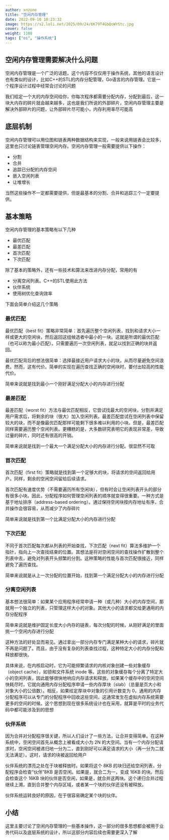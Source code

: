 ```yaml
---
author: xnzone 
title: "空闲内存管理"
date: 2022-09-10 10:23:32
image: https://s2.loli.net/2025/09/24/6K79T4GbQoWYStc.jpg
cover: false
weight: 1108
tags: ["os", "操作系统"]
---
```


## 空闲内存管理需要解决什么问题

空闲内存管理是一个广泛的话题，这个内容不仅仅用于操作系统，其他的语言设计也有类似的设计，比如C++的STL的内存分配管理，Go语言的内存管理。它是一个程序设计过程中经常会讨论的问题

我们给定一个大的内存空间给你，你每次程序都需要分配内存，分配到最后，这一块大内存的碎片就会越来越多，这也是我们所说的外部碎片，空闲内存管理主要是解决外部碎片的问题，让外部碎片尽可能小，内存利用率尽可能高

## 底层机制
空闲内存管理可以用位图和链表两种数据结构来实现，一般来说用链表会比较多，这里也只讨论链表管理空闲内存。空闲内存管理一般需要提供以下操作：

- 分割
- 合并
- 追踪已分配的内存空间
- 嵌入空闲列表
- 让堆增长

当然这些操作不一定都需要提供，但是最基本的分割、合并和追踪三个一定要提供。

## 基本策略
空闲内存管理的基本策略有以下几种

- 最优匹配
- 最差匹配
- 首次匹配
- 下次匹配

除了基本的策略外，还有一些技术和算法来改进内存分配，常用的有

- 分离空闲列表。C++的STL使用此方法
- 伙伴系统
- 使用树优化查询效率

下面会简单介绍这几个策略

### 最优匹配
最优匹配（best fit）策略非常简单：首先遍历整个空闲列表，找到和请求大小一样或更大的空闲块，然后返回这组候选者中最小的一块。这就是所谓的最优匹配（也可以称为最小匹配）。只需要遍历一次空闲列表，就足以找到正确的块并返回。

最优匹配背后的想法很简单：选择最接近用户请求大小的块，从而尽量避免空间浪费。然而，这有代价。简单的实现在遍历查找正确的空闲块时，要付出较高的性能代价。

简单来说就是找到最小一个刚好满足分配大小的内存进行分配

### 最差匹配
最差匹配（worst fit）方法与最优匹配相反，它尝试找最大的空闲块，分割并满足用户需求后，将剩余的块（很大）加入空闲列表。最差匹配尝试在空闲列表中保留较大的块，而不是像最优匹配那样可能剩下很多难以利用的小块。但是，最差匹配同样需要遍历整个空闲列表。更糟糕的是，大多数研究表明它的表现非常差，导致过量的碎片，同时还有很高的开销。

简单来说就是找到一个最大一个满足分配大小的内存进行分配。很显然不可取

### 首次匹配
首次匹配（first fit）策略就是找到第一个足够大的块，将请求的空间返回给用户。同样，剩余的空闲空间留给后续请求。

首次匹配有速度优势（不需要遍历所有空闲块），但有时会让空闲列表开头的部分有很多小块。因此，分配程序如何管理空闲列表的顺序就变得很重要。一种方式是基于地址排序（address-based ordering）。通过保持空闲块按内存地址有序，合并操作会很容易，从而减少了内存碎片

简单来说就是找到第一个比满足分配大小的内存进行分配

### 下次匹配
不同于首次匹配每次都从列表的开始查找，下次匹配（next fit）算法多维护一个指针，指向上一次查找结束的位置。其想法是将对空闲空间的查找操作扩散到整个列表中去，避免对列表开头频繁的分割。这种策略的性能与首次匹配很接近，同样避免了遍历查找。

简单来说就是从上一次分配的位置开始，找到第一个满足分配大小的内存进行分配

### 分离空闲列表
基本想法很简单：如果某个应用程序经常申请一种（或几种）大小的内存空间，那就用一个独立的列表，只管理这样大小的对象。其他大小的请求都交给更通用的内存分配程序

简单来说就是维护固定长度大小内存的链表，每次分配的时候，从刚好满足的里面挑一个空闲内存进行分配

这种方法的好处显而易见。通过拿出一部分内存专门满足某种大小的请求，碎片就不再是问题了。而且，由于没有复杂的列表查找过程，这种特定大小的内存分配和释放都很快。

具体来说，在内核启动时，它为可能频繁请求的内核对象创建一些对象缓存（object cache），如锁和文件系统 inode 等。这些的对象缓存每个分离了特定大小的空闲列表，因此能够很快地响应内存请求和释放。如果某个缓存中的空闲空间快耗尽时，它就向通用内存分配程序申请一些内存厚块（slab）（总量是页大小和对象大小的公倍数）。相反，如果给定厚块中对象的引用计数变为 0，通用的内存分配程序可以从专门的分配程序中回收这些空间，这通常发生在虚拟内存系统需要更多的空间的时候。这个思想到现在很多系统设计也在采用，就算是平时的业务代码中都可能涉及到的思想

### 伙伴系统
因为合并对分配程序很关键，所以人们设计了一些方法，让合并变得简单。在这种系统中，空闲空间首先从概念上被看成大小为 2N 的大空间。当有一个内存分配请求时，空闲空间被递归地一分为二，直到刚好可以满足请求的大小（再一分为二就无法满足）。这时，请求的块被返回给用户

伙伴系统的漂亮之处在于块被释放时。如果将这个 8KB 的块归还给空闲列表，分配程序会检查“伙伴”8KB 是否空闲。如果是，就合二为一，变成 16KB 的块。然后会检查这个 16KB 块的伙伴是否空闲，如果是，就合并这两块。这个递归合并过程继续上溯，直到合并整个内存区域，或者某一个块的伙伴还没有被释放。

伙伴系统运转良好的原因，在于很容易确定某个块的伙伴。


## 小结
这里主要讨论了空闲内存管理的一些基本操作，这一部分的很多思想都会被用于业务代码以及底层系统的设计，所以这部分内容后续也需要更深入了解